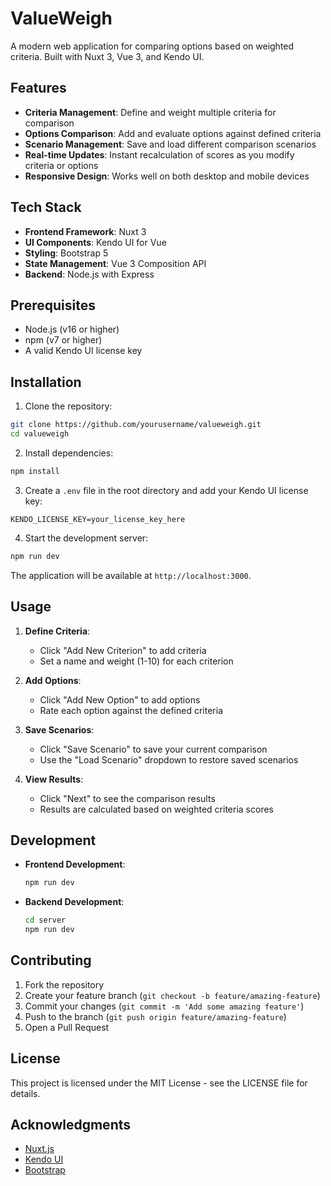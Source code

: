 # ValueWeigh

A modern web application for comparing options based on weighted criteria. Built with Nuxt 3, Vue 3, and Kendo UI.

## Features

- **Criteria Management**: Define and weight multiple criteria for comparison
- **Options Comparison**: Add and evaluate options against defined criteria
- **Scenario Management**: Save and load different comparison scenarios
- **Real-time Updates**: Instant recalculation of scores as you modify criteria or options
- **Responsive Design**: Works well on both desktop and mobile devices

## Tech Stack

- **Frontend Framework**: Nuxt 3
- **UI Components**: Kendo UI for Vue
- **Styling**: Bootstrap 5
- **State Management**: Vue 3 Composition API
- **Backend**: Node.js with Express

## Prerequisites

- Node.js (v16 or higher)
- npm (v7 or higher)
- A valid Kendo UI license key

## Installation

1. Clone the repository:
```bash
git clone https://github.com/yourusername/valueweigh.git
cd valueweigh
```

2. Install dependencies:
```bash
npm install
```

3. Create a `.env` file in the root directory and add your Kendo UI license key:
```env
KENDO_LICENSE_KEY=your_license_key_here
```

4. Start the development server:
```bash
npm run dev
```

The application will be available at `http://localhost:3000`.

## Usage

1. **Define Criteria**:
   - Click "Add New Criterion" to add criteria
   - Set a name and weight (1-10) for each criterion

2. **Add Options**:
   - Click "Add New Option" to add options
   - Rate each option against the defined criteria

3. **Save Scenarios**:
   - Click "Save Scenario" to save your current comparison
   - Use the "Load Scenario" dropdown to restore saved scenarios

4. **View Results**:
   - Click "Next" to see the comparison results
   - Results are calculated based on weighted criteria scores

## Development

- **Frontend Development**:
  ```bash
  npm run dev
  ```

- **Backend Development**:
  ```bash
  cd server
  npm run dev
  ```

## Contributing

1. Fork the repository
2. Create your feature branch (`git checkout -b feature/amazing-feature`)
3. Commit your changes (`git commit -m 'Add some amazing feature'`)
4. Push to the branch (`git push origin feature/amazing-feature`)
5. Open a Pull Request

## License

This project is licensed under the MIT License - see the LICENSE file for details.

## Acknowledgments

- [Nuxt.js](https://nuxtjs.org/)
- [Kendo UI](https://www.telerik.com/kendo-vue-ui)
- [Bootstrap](https://getbootstrap.com/)
